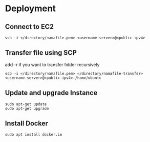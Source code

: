 # Deployment

## Connect to EC2
```
ssh -i </directory/namafile.pem> <username-server>@<public-ipv4> 
```

## Transfer file using SCP
add -r if you want to transfer folder recursively

```
scp -i </directory/namafile.pem> </directory/namafile-transfer> <username-server>@<public-ipv4>:/home/ubuntu
```

## Update and upgrade Instance
```
sudo apt-get update
sudo apt-get upgrade
```

## Install Docker
```
sudo apt install docker.io
```